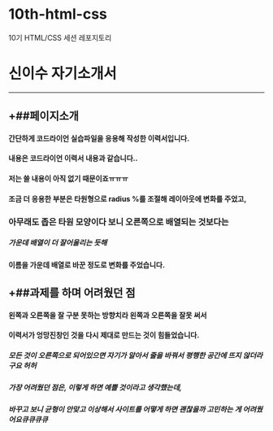 # 10th-html-css
10기 HTML/CSS 세션 레포지토리

# 신이수 자기소개서 
-------



+##페이지소개 
--------

#### 간단하게 코드라이언 실습파일을 응용해 작성한 이력서입니다. 

#### 내용은 코드라이언 이력서 내용과 같습니다.. 

#### 저는 쓸 내용이 아직 없기 때문이죠ㅠㅠㅠ

#### 조금 더 응용한 부분은 타원형으로 radius %를 조절해 레이아웃에 변화를 주었고, 

### 아무래도 좁은 타원 모양이다 보니 오른쪽으로 배열되는 것보다는 

##### 가운데 배열이 더 잘어울리는 듯해 

#### 이름을 가운데 배열로 바꾼 정도로 변화를 주었습니다. 

+##과제를 하며 어려웠던 점
------------

#### 왼쪽과 오른쪽을 잘 구분 못하는 방향치라 왼쪽과 오른쪽을 잘못 써서 

#### 이력서가 엉망진창인 것을 다시 제대로 만드는 것이 힘들었습니다. 

##### 모든 것이 오른쪽으로 되어있으면 자기가 알아서 줄을 바꿔서 평행한 공간에 뜨지 않더라구요 허허

##### 가장 어려웠던 점은, 이렇게 하면 예쁠 것이라고 생각했는데, 

##### 바꾸고 보니 균형이 안맞고 이상해서 사이트를 어떻게 하면 괜찮을까 고민하는 게 어려웠어요큐큐큐큐
